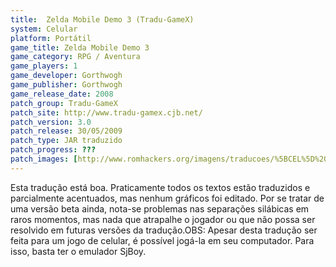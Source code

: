 ```yaml
---
title:  Zelda Mobile Demo 3 (Tradu-GameX)
system: Celular
platform: Portátil
game_title: Zelda Mobile Demo 3
game_category: RPG / Aventura
game_players: 1
game_developer: Gorthwogh
game_publisher: Gorthwogh
game_release_date: 2008
patch_group: Tradu-GameX
patch_site: http://www.tradu-gamex.cjb.net/
patch_version: 3.0
patch_release: 30/05/2009
patch_type: JAR traduzido
patch_progress: ???
patch_images: [http://www.romhackers.org/imagens/traducoes/%5BCEL%5D%20Zelda%20Mobile%20Demo%203%20-%20Tradu-GameX%20-%201.png,http://www.romhackers.org/imagens/traducoes/%5BCEL%5D%20Zelda%20Mobile%20Demo%203%20-%20Tradu-GameX%20-%202.png,http://www.romhackers.org/imagens/traducoes/%5BCEL%5D%20Zelda%20Mobile%20Demo%203%20-%20Tradu-GameX%20-%203.png]
---
```

Esta tradução está boa. Praticamente todos os textos estão traduzidos e parcialmente acentuados, mas nenhum gráficos foi editado. Por se tratar de uma versão beta ainda, nota-se problemas nas separações silábicas em raros momentos, mas nada que atrapalhe o jogador ou que não possa ser resolvido em futuras versões da tradução.OBS: Apesar desta tradução ser feita para um jogo de celular, é possível jogá-la em seu computador. Para isso, basta ter o emulador SjBoy.